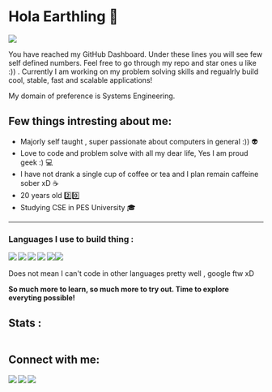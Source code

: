 <h1> Hola Earthling 👋 </h1>

![](https://komarev.com/ghpvc/?username=NavinShrinivas)

You have reached my GitHub Dashboard. Under these lines you will see few self defined numbers.
Feel free to go through my repo and star ones u like :)) . Currently I am working on my problem solving skills and regualrly build cool, stable, fast and scalable applications!

My domain of preference is Systems Engineering.
 
 <h2>Few things intresting about me:</h2>
 
 - Majorly self taught , super passionate about computers in general :)) :alien:
 - Love to code and problem solve with all my dear life, Yes I am proud geek :) :computer:
 - I have not drank a single cup of coffee or tea and I plan remain caffeine sober xD :coffee:
 - 20 years old :two::zero:
 - Studying CSE in PES University 🎓


<hr>
<!-- <img align='right' src='https://user-images.githubusercontent.com/5713670/87202985-820dcb80-c2b6-11ea-9f56-7ec461c497c3.gif' width='100"'> -->


<h3> Languages I use to build thing : </h3>

<img align='left' src="https://img.icons8.com/color/48/000000/c-plus-plus-logo.png"/><img align='left' src="https://img.icons8.com/color/48/000000/python.png"/><img align="left" src="https://img.icons8.com/color/48/000000/c-programming.png"/><img align="left" src="https://www.rust-lang.org/logos/rust-logo-64x64.png"/><img src="https://img.icons8.com/color/48/000000/javascript--v1.png"/><img src="https://img.icons8.com/color/48/000000/golang.png"/>
<br><br>
Does not mean I can't code in other languages pretty well , google ftw xD<br>

<b>So much more to learn, so much more to try out. Time to explore everyting possible!</b>

## Stats :


<img alt="" align="left" src="http://github-profile-summary-cards.vercel.app/api/cards/repos-per-language?username=NavinShrinivas&theme=github_dark" />

<img alt="" src="http://github-profile-summary-cards.vercel.app/api/cards/most-commit-language?username=NavinShrinivas&theme=github_dark" />

<!-- <img src="https://api.githubtrends.io/user/svg/NavinShrinivas/langs?time_range=six_months&include_private=True&loc_metric=changed&theme=dark"> -->

<!-- <h2> Github Wrapped 2022 </h2>

![github-wrapped](https://user-images.githubusercontent.com/42774281/205117311-2db03242-b20b-4fd4-ba86-8e7a18b4721c.png) -->


<h2> Connect with me: </h2>

[<img align="left" src="https://img.icons8.com/fluent/48/000000/instagram-new.png"/>][instagram]
[<img align="left" src="https://img.icons8.com/fluent/48/000000/telegram-app.png"/>][telegram]
[<img align="left" src="https://img.icons8.com/fluent/48/000000/gmail.png"/>][email]

[instagram]: https://www.instagram.com/navin_shrinivas
[telegram]: https://t.me/navinshrinivas
[email]: mailto:karupal2002@gmail.com
<br> <br>

<!--**NavinShrinivas/NavinShrinivas** is a ✨ _special_ ✨ repository because its `README.md` (this file) appears on your GitHub profile.-->
